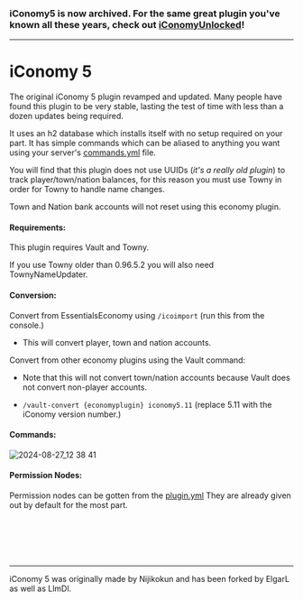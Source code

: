 ### iConomy5 is now archived. For the same great plugin you've known all these years, check out [iConomyUnlocked](https://github.com/LlmDl/iConomyUnlocked)!

----
# iConomy 5

The original iConomy 5 plugin revamped and updated. Many people have found this plugin to be very stable, lasting the test of time with less than a dozen updates being required.

It uses an h2 database which installs itself with no setup required on your part. It has simple commands which can be aliased to anything you want using your server's [commands.yml](https://bukkit.fandom.com/wiki/Commands.yml) file. 

You will find that this plugin does not use UUIDs (*it's a really old plugin*) to track player/town/nation balances, for this reason you must use Towny in order for Towny to handle name changes.

Town and Nation bank accounts will not reset using this economy plugin.

#### Requirements:
This plugin requires Vault and Towny.

If you use Towny older than 0.96.5.2 you will also need TownyNameUpdater. 


#### Conversion:
Convert from EssentialsEconomy using `/icoimport` (run this from the console.)
  - This will convert player, town and nation accounts.

Convert from other economy plugins using the Vault command:
- Note that this will not convert town/nation accounts because Vault does not convert non-player accounts.

- `/vault-convert {economyplugin} iconomy5.11` (replace 5.11 with the iConomy version number.)

#### Commands:
![2024-08-27_12 38 41](https://github.com/user-attachments/assets/e05f8c49-df40-495a-ab02-8adcf5a5ec9d)


#### Permission Nodes:
Permission nodes can be gotten from the [plugin.yml](https://github.com/iconomy5legacy/iConomy/blob/master/src/main/resources/plugin.yml) They are already given out by default for the most part.
<br><br><br><br><br><br>



----

iConomy 5 was originally made by Nijikokun and has been forked by ElgarL as well as LlmDl.
